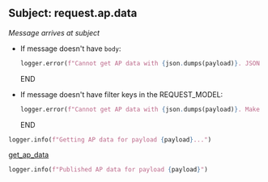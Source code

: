 ## Subject: request.ap.data

_Message arrives at subject_

* If message doesn't have `body`:
  ```python
  logger.error(f"Cannot get AP data with {json.dumps(payload)}. JSON malformed")
  ```
  END

* If message doesn't have filter keys in the REQUEST_MODEL:
  ```python
  logger.error(f"Cannot get AP data with {json.dumps(payload)}. Make sure it complies with the shape of {REQUEST_MODEL}"
  ```
  END

```python
logger.info(f"Getting AP data for payload {payload}...")
```

[get_ap_data](../repositories/forticloud_repository/get_ap_data.md)

```python
logger.info(f"Published AP data for payload {payload}")
```
